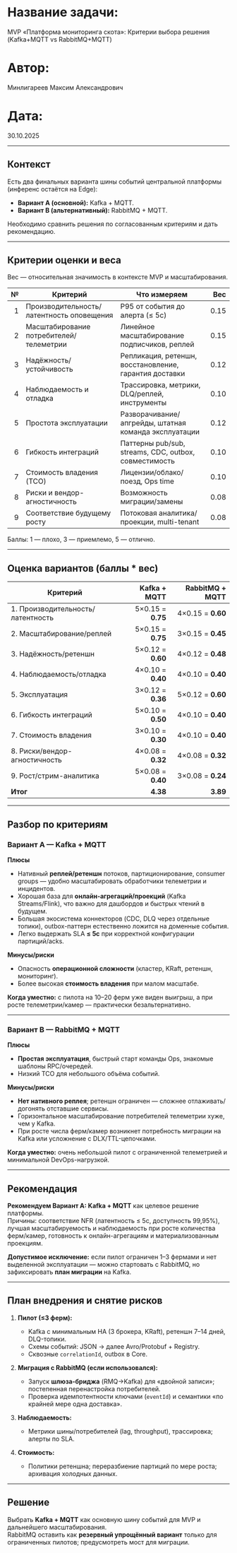 # Название задачи:

MVP «Платформа мониторинга скота»: Критерии выбора решения (Kafka+MQTT vs RabbitMQ+MQTT)

# Автор:

Минлигареев Максим Александрович

# Дата:

30.10.2025

---

## Контекст

Есть два финальных варианта шины событий центральной платформы (инференс остаётся на Edge):

- **Вариант A (основной):** Kafka + MQTT.
- **Вариант B (альтернативный):** RabbitMQ + MQTT.

Необходимо сравнить решения по согласованным критериям и дать рекомендацию.

---

## Критерии оценки и веса

Вес — относительная значимость в контексте MVP и масштабирования.

|   № | Критерий                                  | Что измеряем                                           |  Вес |
| --: | ----------------------------------------- | ------------------------------------------------------ | ---: |
|   1 | Производительность/латентность оповещения | P95 от события до алерта (≤ 5c)                        | 0.15 |
|   2 | Масштабирование потребителей/телеметрии   | Линейное масштабирование подписчиков, реплей           | 0.15 |
|   3 | Надёжность/устойчивость                   | Репликация, ретеншн, восстановление, гарантия доставки | 0.12 |
|   4 | Наблюдаемость и отладка                   | Трассировка, метрики, DLQ/реплей, инструменты          | 0.10 |
|   5 | Простота эксплуатации                     | Разворачивание/апгрейды, штатная команда эксплуатации  | 0.12 |
|   6 | Гибкость интеграций                       | Паттерны pub/sub, streams, CDC, outbox, совместимость  | 0.10 |
|   7 | Стоимость владения (TCO)                  | Лицензии/облако/поезд, Ops time                        | 0.10 |
|   8 | Риски и вендор-агностичность              | Возможность миграции/замены                            | 0.08 |
|   9 | Соответствие будущему росту               | Потоковая аналитика/проекции, multi-tenant             | 0.08 |

Баллы: 1 — плохо, 3 — приемлемо, 5 — отлично.

---

## Оценка вариантов (баллы \* вес)

| Критерий                          |      Kafka + MQTT |   RabbitMQ + MQTT |
| --------------------------------- | ----------------: | ----------------: |
| 1. Производительность/латентность | 5×0.15 = **0.75** | 4×0.15 = **0.60** |
| 2. Масштабирование/реплей         | 5×0.15 = **0.75** | 3×0.15 = **0.45** |
| 3. Надёжность/ретеншн             | 5×0.12 = **0.60** | 4×0.12 = **0.48** |
| 4. Наблюдаемость/отладка          | 4×0.10 = **0.40** | 4×0.10 = **0.40** |
| 5. Эксплуатация                   | 3×0.12 = **0.36** | 5×0.12 = **0.60** |
| 6. Гибкость интеграций            | 5×0.10 = **0.50** | 4×0.10 = **0.40** |
| 7. Стоимость владения             | 3×0.10 = **0.30** | 4×0.10 = **0.40** |
| 8. Риски/вендор-агностичность     | 4×0.08 = **0.32** | 4×0.08 = **0.32** |
| 9. Рост/стрим-аналитика           | 5×0.08 = **0.40** | 3×0.08 = **0.24** |
| **Итог**                          |          **4.38** |          **3.89** |

---

## Разбор по критериям

### Вариант A — Kafka + MQTT

**Плюсы**

- Нативный **реплей/ретеншн** потоков, партиционирование, consumer groups — удобно масштабировать обработчики телеметрии и инцидентов.
- Хорошая база для **онлайн-агрегаций/проекций** (Kafka Streams/Flink), что важно для дашбордов и быстрых чтений в будущем.
- Большая экосистема коннекторов (CDC, DLQ через отдельные топики), outbox-паттерн естественно ложится на доменные события.
- Легко выдержать SLA **≤ 5c** при корректной конфигурации партиций/acks.

**Минусы/риски**

- Опасность **операционной сложности** (кластер, KRaft, ретеншн, мониторинг).
- Более высокая **стоимость владения** при малом масштабе.

**Когда уместно:** с пилота на 10–20 ферм уже виден выигрыш, а при росте телеметрии/камер — практически безальтернативно.

---

### Вариант B — RabbitMQ + MQTT

**Плюсы**

- **Простая эксплуатация**, быстрый старт команды Ops, знакомые шаблоны RPC/очередей.
- Низкий TCO для небольшого объёма событий.

**Минусы/риски**

- **Нет нативного реплея**; ретеншн ограничен — сложнее отлаживать/догонять отставшие сервисы.
- Горизонтальное масштабирование потребителей телеметрии хуже, чем у Kafka.
- При росте числа ферм/камер возникнет потребность миграции на Kafka или усложнение с DLX/TTL-цепочками.

**Когда уместно:** очень небольшой пилот с ограниченной телеметрией и минимальной DevOps-нагрузкой.

---

## Рекомендация

**Рекомендуем Вариант A: Kafka + MQTT** как целевое решение платформы.  
Причины: соответствие NFR (латентность ≤ 5c, доступность 99,95%), лучшая масштабируемость и наблюдаемость при росте количества ферм/камер, готовность к онлайн-агрегациям и материализованным проекциям.

**Допустимое исключение:** если пилот ограничен 1–3 фермами и нет выделенной эксплуатации — можно стартовать с RabbitMQ, но зафиксировать **план миграции** на Kafka.

---

## План внедрения и снятие рисков

1. **Пилот (≤3 ферм):**

   - Kafka с минимальным HA (3 брокера, KRaft), ретеншн 7–14 дней, DLQ-топики.
   - Схемы событий: JSON → далее Avro/Protobuf + Registry.
   - Сквозные `correlationId`, outbox в Core.

2. **Миграция с RabbitMQ (если использовался):**

   - Запуск **шлюза-бриджа** (RMQ→Kafka) для «двойной записи»; постепенная перенастройка потребителей.
   - Проверка идемпотентности ключами (`eventId`) и семантики «по крайней мере одна доставка».

3. **Наблюдаемость:**

   - Метрики шины/потребителей (lag, throughput), трассировка; алерты по SLA.

4. **Стоимость:**
   - Политики ретеншна; переразбиение партиций по мере роста; архивация холодных данных.

---

## Решение

Выбрать **Kafka + MQTT** как основную шину событий для MVP и дальнейшего масштабирования.  
RabbitMQ оставить как **резервный упрощённый вариант** только для ограниченных пилотов; предусмотреть мост для миграции.
